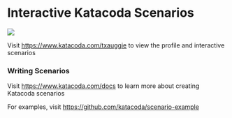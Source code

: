 # Interactive Katacoda Scenarios

[![](http://shields.katacoda.com/katacoda/txauggie/count.svg)](https://www.katacoda.com/txauggie "Get your profile on Katacoda.com")

Visit https://www.katacoda.com/txauggie to view the profile and interactive scenarios

### Writing Scenarios
Visit https://www.katacoda.com/docs to learn more about creating Katacoda scenarios

For examples, visit https://github.com/katacoda/scenario-example
